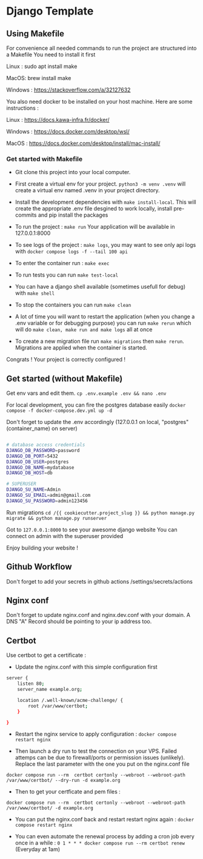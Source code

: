 # Django Template

## Using Makefile

For convenience all needed commands to run the project are structured into a Makefile
You need to install it first

Linux : sudo apt install make

MacOS: brew install make

Windows : https://stackoverflow.com/a/32127632


You also need docker to be installed on your host machine. Here are some instructions :

Linux : https://docs.kawa-infra.fr/docker/

Windows : https://docs.docker.com/desktop/wsl/

MacOS : https://docs.docker.com/desktop/install/mac-install/

### Get started with Makefile

- Git clone this project into your local computer.

- First create a virtual env for your project. `python3 -m venv .venv` will create a virtual env named .venv in your project directory.

- Install the development dependencies with `make install-local`. This will create the appropriate .env file desgined to work locally, install pre-commits and pip install the packages

- To run the project : `make run` Your application will be available in 127.0.0.1:8000

- To see logs of the project : `make logs`, you may want to see only api logs with `docker compose logs -f --tail 100 api`

- To enter the container run : `make exec`

- To run tests you can run `make test-local`

- You can have a django shell available (sometimes usefull for debug) with `make shell`

- To stop the containers you can run `make clean`

- A lot of time you will want to restart the application (when you change a .env variable or for debugging purpose) you can run `make rerun` which will do `make clean, make run and make logs` all at once

- To create a new migration file run `make migrations` then `make rerun`. Migrations are applied when the container is started.

Congrats ! Your project is correctly configured !

## Get started (without Makefile)

Get env vars and edit them.
`cp .env.example .env && nano .env`

For local development, you can fire the postgres database easily 
`docker compose -f docker-compose.dev.yml up -d`

Don't forget to update the .env accordingly (127.0.0.1 on local, "postgres" (container_name) on server)
```bash

# database access credentials
DJANGO_DB_PASSWORD=password
DJANGO_DB_PORT=5432
DJANGO_DB_USER=postgres
DJANGO_DB_NAME=mydatabase
DJANGO_DB_HOST=db

# SUPERUSER
DJANGO_SU_NAME=Admin
DJANGO_SU_EMAIL=admin@gmail.com    
DJANGO_SU_PASSWORD=admin123456
```

Run migrations
`cd /{{ cookiecutter.project_slug }} && python manage.py migrate && python manage.py runserver` 

Got to `127.0.0.1:8000` to see your awesome django website
You can connect on admin with the superuser provided 

Enjoy building your website ! 


## Github Workflow 

Don't forget to add your secrets in github actions /settings/secrets/actions

## Nginx conf 

Don't forget to update nginx.conf and nginx.dev.conf with your domain.
A DNS "A" Record should be pointing to your ip address too.

## Certbot 

Use certbot to get a certificate :

- Update the nginx.conf with this simple configuration first

```bash
server {
    listen 80;
    server_name example.org;

    location /.well-known/acme-challenge/ {
        root /var/www/certbot;
    }

}
```

- Restart the nginx service to apply configuration : `docker compose restart nginx`

- Then launch a dry run to test the connection on your VPS. Failed attemps can be due to firewall/ports or permission issues (unlikely). Replace the last parameter with the one you put on the nginx.conf file

`docker compose run --rm  certbot certonly --webroot --webroot-path /var/www/certbot/ --dry-run -d example.org` 

- Then to get your certficate and pem files : 

`docker compose run --rm  certbot certonly --webroot --webroot-path /var/www/certbot/ -d example.org` 

- You can put the nginx.conf back and restart restart nginx again : `docker compose restart nginx`

- You can even automate the renewal process by adding a cron job every once in a while : `0 1 * * * docker compose run --rm certbot renew` (Everyday at 1am)
